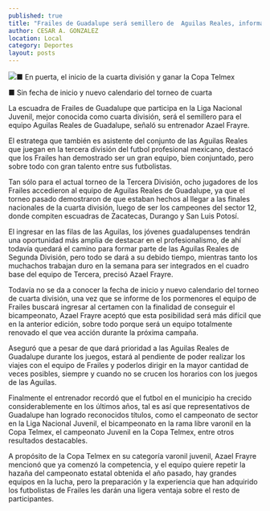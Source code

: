 ```yaml
---
published: true
title: "Frailes de Guadalupe será semillero de  Aguilas Reales, informa su entrenador"
author: CESAR A. GONZALEZ
location: Local
category: Deportes
layout: posts
---
```


![](http://i.imgur.com/ApZWKGum.jpg)■ En puerta, el inicio de la cuarta división y ganar la Copa Telmex

■ Sin fecha de inicio y nuevo calendario del torneo de cuarta

La escuadra de Frailes de Guadalupe que participa en la Liga Nacional Juvenil, mejor conocida como cuarta división, será el semillero para el equipo Aguilas Reales de Guadalupe, señaló su entrenador Azael Frayre.

El estratega que también es asistente del conjunto de las Aguilas Reales que juegan en la tercera división del futbol profesional mexicano, destacó que los Frailes han demostrado ser un gran equipo, bien conjuntado, pero sobre todo con gran talento entre sus futbolistas.

Tan sólo para el actual torneo de la Tercera División, ocho jugadores de los Frailes accedieron al equipo de Aguilas Reales de Guadalupe, ya que el torneo pasado demostraron de que estaban hechos al llegar a las finales nacionales de la cuarta división, luego de ser los campeones del sector 12, donde compiten escuadras de Zacatecas, Durango y San Luis Potosí.

El ingresar en las filas de las Aguilas, los jóvenes guadalupenses tendrán una oportunidad más amplia de destacar en el profesionalismo, de ahí todavía quedará el camino para formar parte de las Aguilas Reales de Segunda División, pero todo se dará a su debido tiempo, mientras tanto los muchachos trabajan duro en la semana para ser integrados en el cuadro base del equipo de Tercera, precisó Azael Frayre.

Todavía no se da a conocer la fecha de inicio y nuevo calendario del torneo de cuarta división, una vez que se informe de los pormenores el equipo de Frailes buscará ingresar al certamen con la finalidad de conseguir el bicampeonato, Azael Frayre aceptó que esta posibilidad será más difícil que en la anterior edición, sobre todo porque será un equipo totalmente renovado el que vea acción durante la próxima campaña.

Aseguró que a pesar de que dará prioridad a las Aguilas Reales de Guadalupe durante los juegos, estará al pendiente de poder realizar los viajes con el equipo de Frailes y poderlos dirigir en la mayor cantidad de veces posibles, siempre y cuando no se crucen los horarios con los juegos de las Aguilas.

Finalmente el entrenador recordó que el futbol en el municipio ha crecido considerablemente en los últimos años, tal es así que representativos de Guadalupe han logrado reconocidos títulos, como el campeonato de sector en la Liga Nacional Juvenil, el bicampeonato en la rama libre varonil en la Copa Telmex, el campeonato Juvenil en la Copa Telmex, entre otros resultados destacables.

A propósito de la Copa Telmex en su categoría varonil juvenil, Azael Frayre mencionó que ya comenzó la competencia, y el equipo quiere repetir la hazaña del campeonato estatal obtenida el año pasado, hay grandes equipos en la lucha, pero la preparación y la experiencia que han adquirido los futbolistas de Frailes les darán una ligera ventaja sobre el resto de participantes.
